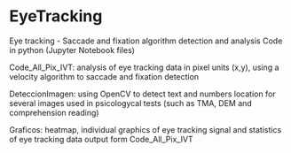 # EyeTracking
Eye tracking - Saccade and fixation algorithm detection and analysis
Code in python (Jupyter Notebook files)

Code_All_Pix_IVT: analysis of eye tracking data in pixel units (x,y), using a velocity algorithm to saccade and fixation detection


DeteccionImagen: using OpenCV to detect text and numbers location for several images used in psicologycal tests (such as TMA, DEM and comprehension reading)


Graficos: heatmap, individual graphics of eye tracking signal and statistics of eye tracking data output form Code_All_Pix_IVT
